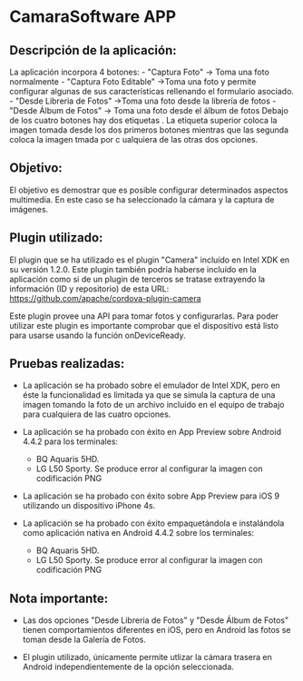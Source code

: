 CamaraSoftware APP
==================


Descripción de la aplicación:
-----------------------------
La aplicación incorpora 4 botones:
	 - "Captura Foto" -> Toma una foto normalmente
	 - "Captura Foto Editable" ->Toma una foto y permite configurar algunas de sus características rellenando el formulario asociado.
	 - "Desde Libreria de Fotos" ->Toma una foto desde la librería de fotos
	 - "Desde Álbum de Fotos" -> Toma una foto desde el álbum de fotos
Debajo de los cuatro botones hay dos etiquetas <image>. La etiqueta superior coloca la imagen tomada desde los dos primeros botones mientras que las segunda coloca la imagen tmada por c ualquiera de las otras dos opciones.

Objetivo:
---------
El objetivo es demostrar que es posible configurar determinados aspectos multimedia. En este caso se ha seleccionado la cámara y la captura de imágenes.

Plugin utilizado:
-----------------
El plugin que se ha utilizado es el plugin "Camera" incluído en Intel XDK en su versión 1.2.0. Este plugin también podría haberse incluído en la aplicación como si de un plugin de terceros se tratase extrayendo la información (ID y repositorio) de esta URL:
    https://github.com/apache/cordova-plugin-camera

Este plugin provee una API para tomar fotos  y configurarlas.
Para poder utilizar este plugin es importante comprobar que el dispositivo está listo para usarse usando la función onDeviceReady.

  
Pruebas realizadas:
-------------------
* La aplicación se ha probado sobre el emulador de Intel XDK, pero en éste la funcionalidad es limitada ya que se simula la captura de una imagen tomando la foto de un archivo incluido en el equipo de trabajo para cualquiera de las cuatro opciones.

* La aplicación se ha probado con éxito en App Preview sobre Android 4.4.2 para los terminales:
  - BQ Aquaris 5HD.
  - LG L50 Sporty.
 Se produce error al configurar la imagen con codificación PNG

* La aplicación se ha probado con éxito sobre App Preview para iOS 9 utilizando un dispositivo iPhone 4s.

* La aplicación se ha probado con éxito empaquetándola e instalándola como aplicación nativa en  Android 4.4.2 sobre los terminales:
  - BQ Aquaris 5HD.
  - LG L50 Sporty.
 Se produce error al configurar la imagen con codificación PNG
 

Nota importante:
----------------
* Las dos opciones "Desde Libreria de Fotos" y "Desde Álbum de Fotos" tienen comportamientos diferentes en iOS, pero en Android las fotos se toman desde la Galería de Fotos.

* El plugin utilizado, únicamente permite utlizar la cámara trasera en Android independientemente de la opción seleccionada.